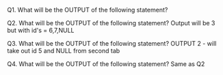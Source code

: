 Q1. What will be the OUTPUT of the following statement?



Q2. What will be the OUTPUT of the following statement?
Output will be 3  but with id's = 6,7,NULL


Q3. What will be the OUTPUT of the following statement?
OUTPUT 2 - will take out id 5 and NULL from second tab


Q4. What will be the OUTPUT of the following statement?
Same as Q2